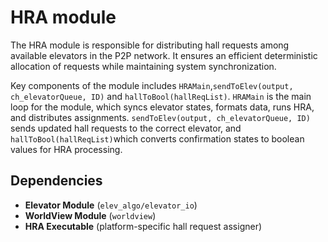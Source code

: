 HRA module
================================
The HRA module is responsible for distributing hall requests among available elevators in the P2P network. It ensures an efficient deterministic allocation of requests while maintaining system synchronization.

Key components of the module includes `HRAMain`,`sendToElev(output, ch_elevatorQueue, ID)` and `hallToBool(hallReqList)`. `HRAMain` is the main loop for the module, which syncs elevator states, formats data, runs HRA, and distributes assignments. `sendToElev(output, ch_elevatorQueue, ID)` sends updated hall requests to the correct elevator, and `hallToBool(hallReqList)`which converts confirmation states to boolean values for HRA processing.

## Dependencies
- **Elevator Module** (`elev_algo/elevator_io`)
- **WorldView Module** (`worldview`)
- **HRA Executable** (platform-specific hall request assigner)
